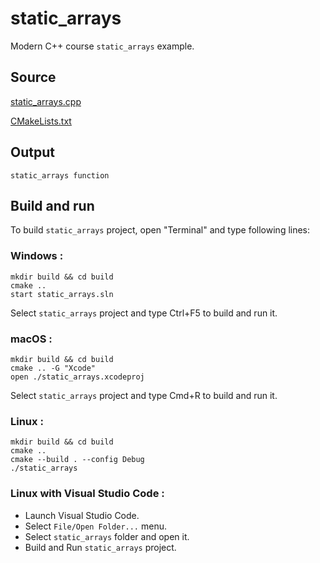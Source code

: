 # static_arrays

Modern C++ course `static_arrays` example.

## Source

[static_arrays.cpp](static_arrays.cpp)

[CMakeLists.txt](CMakeLists.txt)

## Output

```
static_arrays function
```

## Build and run

To build `static_arrays` project, open "Terminal" and type following lines:

### Windows :

``` shell
mkdir build && cd build
cmake .. 
start static_arrays.sln
```

Select `static_arrays` project and type Ctrl+F5 to build and run it.

### macOS :

``` shell
mkdir build && cd build
cmake .. -G "Xcode"
open ./static_arrays.xcodeproj
```

Select `static_arrays` project and type Cmd+R to build and run it.

### Linux :

``` shell
mkdir build && cd build
cmake .. 
cmake --build . --config Debug
./static_arrays
```

### Linux with Visual Studio Code :

* Launch Visual Studio Code.
* Select `File/Open Folder...` menu.
* Select `static_arrays` folder and open it.
* Build and Run `static_arrays` project.
